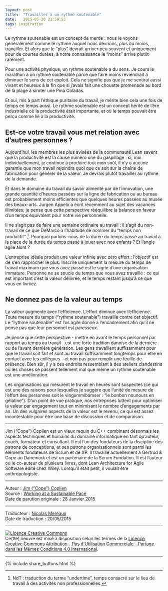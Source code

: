 ```yaml
---
layout: post
title:  "Travailler à un rythme soutenable"
date:   2015-05-20 21:59:53
tags: inspiration
---
```


Le rythme soutenable est un concept de merde : nous le voyons généralement comme le rythme auquel nous devrions, plus ou moins, travailler. Et alors que le “plus” devrait arriver peu souvent et uniquement pour de courtes durées, à notre connaissance le “moins” arrive plutôt rarement.

Pour une activité physique, un rythme soutenable a du sens. Je cours le marathon à un rythme soutenable parce que faire moins reviendrait à diminuer le sens de cet exploit.  Cela ne signifie pas que je me sentirai aussi vivant et heureux à la fin que si j’avais fait une chouette promenade au bord de la plage à siroter une Pina Coladas.

Et oui, mis à part l’éthique puritaine du travail, je mérite bien cela une fois de temps en temps aussi. Le rythme soutenable est un concept hérité de l’ère industrielle où la productivité était importante, et où le temps pouvait être perçu comme lié à la productivité.

## Est-ce votre travail vous met relation avec d’autres personnes ?

Aujourd’hui, les membres les plus avisées de la communauté Lean savent que la productivité est la cause numéro une du gaspillage : si, moi individuellement, je continue à produire tout mon soûl, il n’y a aucune garantie que mon travail rejoindra quoi que ce soit sur la chaîne de fabrication pour générer de la valeur. Je devrais plutôt travailler au rythme de la demande.

Et dans le domaine du travail du savoir alimenté par de l’innovation, une grande quantité d’heures passées sur la ligne de fabrication ou au bureau est probablement moins efficientes que quelques heures passées au musée des beaux-arts. Jurgen Appelo a écrit récemment au sujet des vacances illimitées; je pense que cette perspective rééquilibre la balance en faveur d’un temps équivalent pour notre vie personnelle.

Il ne s’agit pas de faire une semaine ordinaire au travail : il s’agit du non-travail de ce que DeMarco à l’habitude de nommer du “temps non productif” [^1]. Pourquoi parlons-nous de la durée du temps passé au travail à la place de la durée du temps passé à jouer avec nos enfants ? Et l’angle agile alors ?

L’entreprise idéale produit une valeur infinie avec zéro effort : l’objectif est de s’en rapprocher le plus. Inscrire uniquement la mesure du temps de travail maximum que vous avez passé est le signe d’une organisation immature. Personne ne se soucie du temps que vous avez travaillé : ce qui est important c’est la valeur délivrée, et le temps restant jusqu’à ce que vous en livriiez.

## Ne donnez pas de la valeur au temps

La valeur augmente avec l’efficience. L’effort diminue avec l’efficience. Toute mesure du temps (“rythme soutenable”) travaille contre cet objectif. Le “rythme soutenable” est l’os agile donné à l’encadrement afin qu’il ne pense pas que leur personnel est paresseux.

Je pense que cette perspective - mettre en avant le temps personnel par rapport au temps au travail - est une forte tradition danoise de la dernière ou de l’avant dernière génération. Les gens travaillent suffisamment pour que le travail soit fait et sont au travail suffisamment longtemps pour être en contact avec les collègues - et non pas pour remplir une feuille de présence. Bien sûr, il y a ces endroits ressemblant à des ateliers clandestins où les choses se passent tellement mal que même un rythme soutenable est une amélioration.

Les organisations qui mesurent le travail en heures sont suspectes (ce qui est une des raisons pour lesquelles je suggère que l’unité de mesure de l’effort des personnes soit le vingummibamser : “le bonbon nounours en gélatine”). D’un point de vue pratique, nos entreprises luttent pour optimiser la valeur par engagement tout en minimisant le nombre d’engagements par an. Un des vulgaires aspects de la valeur est le revenu, ce qui est assez incontestable pour être une base de discussion et de comparaison.

---

Jim (“Cope”) Coplien est un vieux requin du C++ combinant désormais les aspects techniques et humains du domaine informatique en tant qu’auteur, coach, formateur et consultant. Il est l’un des fondateurs de la discipline des patrons de conceptions, et ses patrons organisationnels sont parmi les éléments fondateurs de Scrum et de XP. Il travaille actuellement à Gertrud & Cope au Danemark et est un partenaire de la Scrum Fondation. Il est l’auteur ou le co-auteur de plusieurs livres, dont Lean Architecture for Agile Software édité chez Wiley. Lorsqu’il était petit, il voulait être anthropologiste.

[^1]: NdT : traduction du terme “undertime”, temps consacré sur le lieu de travail à des activités non professionnelles.

---
Auteur : [Jim ("Cope") Coplien](https://sites.google.com/a/gertrudandcope.com/www/jimcoplien)  
Source : [Working at a Sustainable Pace](http://www.computer.org/web/agile-careers/content?g=8504655&type=article&urlTitle=sustainable-pace)  
Date de parution originale : 28 Janvier 2015  

---
Traducteur : [Nicolas Mereaux](http://www.les-traducteurs-agiles.org/traducteurs/)  
Date de traduction : 20/05/2015  

---

<a rel="license" href="http://creativecommons.org/licenses/by-nc-sa/4.0/"><img alt="Licence Creative Commons" style="border-width:0" src="http://i.creativecommons.org/l/by-nc-sa/4.0/88x31.png" /></a><br />Ce(tte) oeuvre est mise à disposition selon les termes de la <a rel="license" href="http://creativecommons.org/licenses/by-nc-sa/4.0/">Licence Creative Commons Attribution - Pas d'Utilisation Commerciale - Partage dans les Mêmes Conditions 4.0 International</a>.

---

{% include share_buttons.html %}
